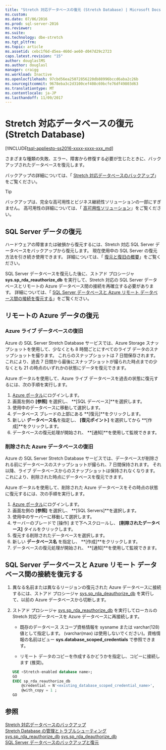 ```yaml
---
title: "Stretch 対応データベースの復元 (Stretch Database) | Microsoft Docs"
ms.custom: 
ms.date: 07/06/2016
ms.prod: sql-server-2016
ms.reviewer: 
ms.suite: 
ms.technology: dbe-stretch
ms.tgt_pltfrm: 
ms.topic: article
ms.assetid: cebc1f6d-d5ea-460d-ae60-d047d29c2723
caps.latest.revision: "15"
author: douglaslMS
ms.author: douglasl
manager: craigg
ms.workload: Inactive
ms.openlocfilehash: 97cbd56ea25072856220db88996bccd6aba2c26b
ms.sourcegitcommit: 9678eba3c2d3100cef408c69bcfe76df49803d63
ms.translationtype: MT
ms.contentlocale: ja-JP
ms.lasthandoff: 11/09/2017
---
```

# <a name="restore-stretch-enabled-databases-stretch-database"></a>Stretch 対応データベースの復元 (Stretch Database)
[!INCLUDE[tsql-appliesto-ss2016-xxxx-xxxx-xxx_md](../../includes/tsql-appliesto-ss2016-xxxx-xxxx-xxx-md.md)]

  さまざまな種類の失敗、エラー、障害から修復する必要が生じたときに、バックアップされたデータベースを復元します。
  
  バックアップの詳細については、「 [Stretch 対応データベースのバックアップ](../../sql-server/stretch-database/backup-stretch-enabled-databases-stretch-database.md)」をご覧ください。

> [!TIP]
> バックアップは、完全な高可用性とビジネス継続性ソリューションの一部にすぎません。 高可用性の詳細については、「 [高可用性ソリューション](../../sql-server/failover-clusters/high-availability-solutions-sql-server.md)」をご覧ください。

## <a name="restore-your-sql-server-data"></a>SQL Server データの復元
ハードウェアの障害または破損から復元するには、Stretch 対応 SQL Server データベースをバックアップから復元します。 現在使用中の SQL Server の復元方法を引き続き使用できます。 詳細については、「 [復元と復旧の概要](../../relational-databases/backup-restore/restore-and-recovery-overview-sql-server.md)」をご覧ください。

SQL Server データベースを復元した後に、ストアド プロシージャ **sys.sp_rda_reauthorize_db** を実行して、Stretch 対応の SQL Server データベースとリモートの Azure データベース間の接続を再確立する必要があります。 詳細については、「 [SQL Server データベースと Azure リモート データベース間の接続を復元する](#reconnect)」をご覧ください。

## <a name="restore-your-remote-azure-data"></a>リモートの Azure データの復元

### <a name="recover-a-live-azure-database"></a>Azure ライブ データベースの復旧
Azure の SQL Server Stretch Database サービスでは、Azure Storage スナップショットを使用して、少なくとも 8 時間ごとにすべてのライブ データのスナップショットを撮ります。 これらのスナップショットは 7 日間保存されます。 これにより、過去 7 日間から最後にスナップショットが撮られた時点までの少なくとも 21 の時点のいずれかの状態にデータを復元できます。

Azure ポータルを使用して、Azure ライブ データベースを過去の状態に復元するには、次の手順を実行します。

1. [Azure ポータル][]にログインします。
2. 画面左側の **[参照]** を選択し、 **[SQL デーベース]**を選択します。
3. 使用中のデータベースに移動して選択します。
4. データベース ブレードの上部にある **[復元]**をクリックします。
5. 新しい **データベース名**を指定し、 **[復元ポイント]** を選択してから **[作成]**をクリックします。
6. データベースの復元処理が開始され、 **[通知]**を使用して監視できます。

### <a name="recover-a-deleted-azure-database"></a>削除された Azure データベースの復旧
Azure の SQL Server Stretch Database サービスでは、データベースが削除される前にデータベースのスナップショットが撮られ、7 日間保持されます。 それ以降、ライブ データベースからのスナップショットは保持されなくなります。 これにより、削除された時点にデータベースを復元できます。

Azure ポータルを使用して、削除された Azure データベースをその時点の状態に復元するには、次の手順を実行します。

1. [Azure ポータル][]にログインします。
2. 画面左側の **[参照]** を選択し、 **[SQL Servers]**を選択します。
3. 使用中のサーバーに移動して選択します。
4. サーバーのブレードで [操作] まで下へスクロールし、 **[削除されたデータベース]** タイルをクリックします。
5. 復元する削除されたデータベースを選択します。
5. 新しい **データベース名** を指定し、 **[作成]**をクリックします。
6. データベースの復元処理が開始され、 **[通知]**を使用して監視できます。

## <a name="reconnect"></a>SQL Server データベースと Azure リモート データベース間の接続を復元する

1.  異なる名前または異なるリージョンの復元された Azure データベースに接続するには、ストアド プロシージャ [sys.sp_rda_deauthorize_db](../../relational-databases/system-stored-procedures/sys-sp-rda-deauthorize-db-transact-sql.md) を実行して、以前の Azure データベースから切断します。  
  
2.  ストアド プロシージャ [sys.sp_rda_reauthorize_db](../../relational-databases/system-stored-procedures/sys-sp-rda-reauthorize-db-transact-sql.md) を実行してローカルの Stretch 対応データベースを Azure データベースに再接続します。  
  
    -   既存のデータベース スコープ資格情報を sysname または varchar(128) 値として指定します。 (varchar(max) は使用しないでください)。資格情報の名前はビュー **sys.database_scoped_credentials** で参照できます。  
  
    -   リモート データのコピーを作成するかどうかを指定し、コピーに接続します (推奨)。  
  
    ```sql  
    USE <Stretch-enabled database name>;
    GO
    EXEC sp_rda_reauthorize_db
        @credential = N'<existing_database_scoped_credential_name>',
        @with_copy = 1 ;  
    GO  
    ```  
    
  ## <a name="see-also"></a>参照  
 [Stretch 対応データベースのバックアップ](../../sql-server/stretch-database/backup-stretch-enabled-databases-stretch-database.md)  
 [Stretch Database の管理とトラブルシューティング](../../sql-server/stretch-database/manage-and-troubleshoot-stretch-database.md)   
 [sys.sp_rda_reauthorize_db](../../relational-databases/system-stored-procedures/sys-sp-rda-reauthorize-db-transact-sql.md) 
 [sys.sp_rda_deauthorize_db](../../relational-databases/system-stored-procedures/sys-sp-rda-deauthorize-db-transact-sql.md)  
 [SQL Server データベースのバックアップと復元](../../relational-databases/backup-restore/back-up-and-restore-of-sql-server-databases.md)  
 
 [Azure ポータル]: https://portal.azure.com/
 
